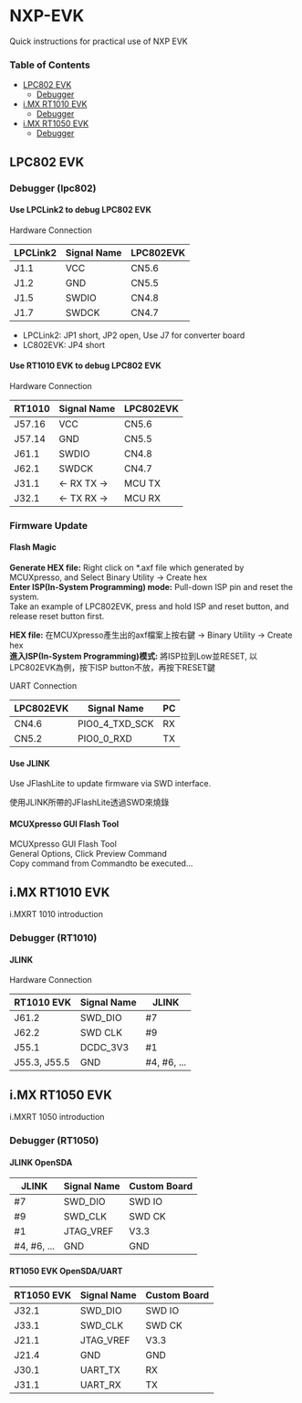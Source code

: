 # NXP-EVK
Quick instructions for practical use of NXP EVK

### Table of Contents
* [LPC802 EVK](#lpc802-evk)
    - [Debugger](#debugger-lpc802)
* [i.MX RT1010 EVK](#imx-rt1010-evk)
    - [Debugger](#debugger-rt1010)
* [i.MX RT1050 EVK](#imx-rt1050-evk)
    - [Debugger](#debugger-rt1050)

## LPC802 EVK
### Debugger (lpc802)
#### Use LPCLink2 to debug LPC802 EVK
Hardware Connection

LPCLink2    | Signal Name   | LPC802EVK
------------|---------------|-----------
J1.1        | VCC           | CN5.6
J1.2        | GND           | CN5.5
J1.5        | SWDIO         | CN4.8
J1.7        | SWDCK         | CN4.7

* LPCLink2: JP1 short, JP2 open, Use J7 for converter board
* LC802EVK: JP4 short  

#### Use RT1010 EVK to debug LPC802 EVK
Hardware Connection

RT1010  | Signal Name   | LPC802EVK
--------|---------------|------------
J57.16  | VCC           | CN5.6
J57.14  | GND           | CN5.5
J61.1   | SWDIO         | CN4.8
J62.1   | SWDCK         | CN4.7
J31.1   | <- RX TX ->   | MCU TX
J32.1   | <- TX RX ->   | MCU RX

### Firmware Update
#### Flash Magic
__Generate HEX file:__ Right click on *.axf file which generated by MCUXpresso, and Select Binary Utility -> Create hex  
__Enter ISP(In-System Programming) mode:__ Pull-down ISP pin and reset the system.  
Take an example of LPC802EVK, press and hold ISP and reset button, and release reset button first.

__HEX file:__ 在MCUXpresso產生出的axf檔案上按右鍵 -> Binary Utility -> Create hex  
__進入ISP(In-System Programming)模式:__ 將ISP拉到Low並RESET, 以LPC802EVK為例，按下ISP button不放，再按下RESET鍵

UART Connection

LPC802EVK   | Signal Name       | PC
------------|-------------------|-------
CN4.6       | PIO0_4_TXD_SCK    | RX
CN5.2       | PIO0_0_RXD        | TX

#### Use JLINK
Use JFlashLite to update firmware via SWD interface.

使用JLINK所帶的JFlashLite透過SWD來燒錄
#### MCUXpresso GUI Flash Tool
MCUXpresso GUI Flash Tool  
General Options, Click Preview Command  
Copy command from Commandto be executed...  

## i.MX RT1010 EVK
i.MXRT 1010 introduction
### Debugger (RT1010)
#### JLINK
Hardware Connection

RT1010 EVK  | Signal Name   | JLINK
------------|---------------|------------
J61.2       | SWD_DIO       | #7
J62.2       | SWD CLK       | #9
J55.1       | DCDC_3V3      | #1
J55.3, J55.5| GND           | #4, #6, ...

## i.MX RT1050 EVK
i.MXRT 1050 introduction
### Debugger (RT1050)
#### JLINK OpenSDA
JLINK       | Signal Name   | Custom Board
------------|---------------|---------------
 #7         | SWD_DIO       | SWD IO
 #9         | SWD_CLK       | SWD CK
 #1         | JTAG_VREF     | V3.3
 #4, #6, ...| GND           | GND

#### RT1050 EVK OpenSDA/UART
RT1050 EVK  | Signal Name   | Custom Board
------------|---------------|---------------
J32.1       | SWD_DIO       | SWD IO
J33.1       | SWD_CLK       | SWD CK
J21.1       | JTAG_VREF     | V3.3
J21.4       | GND           | GND
J30.1       | UART_TX       | RX
J31.1       | UART_RX       | TX
